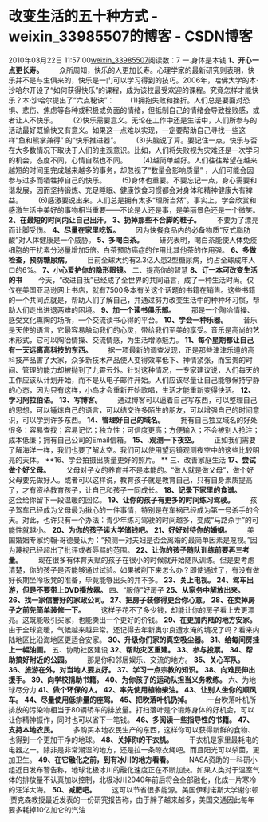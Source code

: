 # 改变生活的五十种方式 - weixin_33985507的博客 - CSDN博客
2010年03月22日 11:57:00[weixin_33985507](https://me.csdn.net/weixin_33985507)阅读数：7
一.身体是本钱
**1、开心一点更长寿。**
　　众所周知，快乐的人更加长寿。心理学家的最新研究则表明，快乐并不是与生俱来的，快乐是一门可以学习得到的技巧。2006年，哈佛大学的本·沙哈尔开设了“如何获得快乐”的课程，成为该校最受欢迎的课程。究竟怎样才能快乐？本·沙哈尔提出了“六点秘诀”：
　　(1)拥抱失败和挫折。人们总是要面对恐惧、悲伤、焦虑等各种或积极或负面的情绪，但抵制自己的情绪会导致挫败感，或者让人不快乐。
　　(2)快乐需要意义。无论在工作中还是生活中，人们所参与的活动最好既愉快又有意义。如果这一点难以实现，一定要帮助自己寻找一些这样“鱼和熊掌兼得” 的“快乐推进器”。
　　(3)头脑说了算。要记住一点，快乐与否在大多数情况下取决于人们的主观意识。比如，人们将失败视为灾难还是一次学习的机会，态度不同，心情自然也不同。
　　(4)越简单越好。人们往往希望在越来越短的时间里完成越来越多的事务，却忽视了“数量会影响质量” ，人们可能会因参与过多而牺牲掉自己的快乐。
　　(5)身体也重要。不要忘记一点，身心需要和谐发展，因而坚持锻炼、充足睡眠、健康饮食习惯都会对身体和精神健康大有裨益。
　　(6)感激要说出来。人们总是拥有太多“理所当然”。事实上，学会欣赏和感激生活中美好的事物相当重要——不论是人还是事，是美丽景色还是一个微笑。
**2、在最短的时间内让自己出汗。**
**3、扔掉那些不合脚的鞋子。**
　　不要为了漂亮而让脚受伤。
**4、尽量在家里吃饭。**
　　因为快餐食品内的必备物质“反式脂肪酸”对人体健康是一个威胁。
**5、多喝白茶。**
　　研究表明，喝白茶能使人体免疫细胞的干扰素分泌量增加5倍。白茶预防癌症的作用比其他茶的作用强。
**6、多做检查，预防糖尿病。**
　　目前全球大约有2.3亿人患2型糖尿病，约占全球成年人口的6%。
**7、小心爱护你的隐形眼镜。**
二、提高你的智慧
**8、订一本可改变生活的书**
　　今天，“改进自我”已经成了全世界的共同语言，成了一种生活时尚。仅仅在美国亚马逊网上书店，就有7500多本有关这个话题的书籍在销售。这些书籍的一个共同点就是，帮助人们了解自己，并通过努力改变生活中的种种坏习惯，帮助人们走出进退两难的困境。
**9、加一个读书俱乐部。**
　　那是一个陶冶情操、感受文化熏陶的场所，一个交流读书心得的平台。
**10、学会一种乐器。**
　　音乐是天使的语言，它最容易触动我们的心灵，带给我们至美的享受。音乐是高尚的艺术形式，它可以陶冶情操、交流情感，为生活增添魅力。
**11、每个星期都让自己有一天远离高科技的东西。**
　　据一项最新的调查发现，正是那些津津乐道的高科技产品害了大家，众多新技术产品使人变得效率低下、神情紧张，而宝贵的时间、管理的能力却被抛到了九霄云外。针对这种情况，一专家建议说，人们每天的工作应该从计划开始，而不是从电子邮件开始。人们应该尽量让自己能够保持宁静的心态，因为只有这样，小鸟才会重新开始歌唱，生活才能重新变得快活。
**12、学习阿拉伯语。**
**13、写博客。**
　　通过博客可以逼着自己写东西，可以整理自己的思想，可以锤炼自己的语言，可以结交许多陌生的朋友，可以增强自己的时间意识，可以学到许多东西。
**14、管理好自己的域名。**
　　拥有自己独立域名的好处很多：容易查找；容易记忆；独立性；可信度更高；方便输入；不会被别人抢注；成本低廉；拥有自己公司的Email信箱。
**15、.观测一下夜空。**
　　正如我们需要了解海洋一样，我们也要了解太空。我们可以使用望远镜观测夜空中的这些比较明亮的天体。
**16、学会拍摄出质量更好的照片。 **
三、改善家庭生活
**17、尝试做个好父母。**
　　父母对子女的养育并不是本能的。“做人就是做父母”，做个好父母要先做好人。或者可以这样说，教育孩子就是教育自己，只有自身素质提高了，才有资格教育孩子，让自己和孩子一同成长。
**18、记录下家里的食谱。**
　　这会给你留下一段温暖的回忆。
**19、让你的孩子有更多的时间练习驾驶。**
　　孩子驾车已经成为父母最为揪心的一件事情，特别是在车祸已经成为第一号杀手的今天。对此，也许只有一个办法：青少年练习驾驶的时间越多，变成“马路杀手”的可能性就越小。
**20、为你的孩子读大学储钱吧。**
**21、好好对待你的婚姻。**
　　美国婚姻专家约翰·哥德曼认为：“预测一对夫妇是否会离婚的最简单因素是蔑视。”因为蔑视已经超出了批评或者辱骂的范围。
**22、让你的孩子随队训练前要再三考量。**
　　现在很多有体育天赋的孩子在很小的时候就开始随队训练。但是要考虑清楚，你的孩子是否能够通过试验。如果被削下来怎么办？即使通过了，有没有做好长期坐冷板凳的准备，毕竟能够出头的并不多。
**23、关上电视。**
**24、驾车出游，但是不要带上DVD播放器。**
四、“服侍”好房子
**25、从家务中解放出来。**
**26、找一家信誉好的家政公司。**
**27、把房子装修得更合你心意。**
**28、在卖掉房子之前先简单装修一下。**
　　这样子花不了多少钱，却能让你的房子看上去更漂亮。这既能吸引买家，也能卖出一个更好的价钱。
**29、在更加内陆的地方安家。**
　　由于全球变暖，气候越来越异常。还记得去年新奥尔良遭水淹的境况了吗？看来内陆地区比沿海地区更适合安家。
**30、升级你们家的真空吸尘器。**
**31、给每间房挂上一幅油画。**
五、协助社区建设
**32、帮助灾区重建。**
**33、参与投票。**
**34、帮助搞好附近的公园。**
　　那是你和邻居娱乐、交流的地方。
**35、关心军队。**
**36、旅游在外，对当地人要友好。**
**37、学习一点宗教的知识。**
**38、向难民伸出援手。**
**39、向学校捐助书籍。**
**40、为你孩子的运动队担当义务教练。**
六、为地球尽分力
**41、做个环保的人。**
**42、率先使用植物柴油。**
**43、让别人坐你的顺风车。**
**44、尽量使用低排量的座驾。**
**45、把吹落叶机扔掉。**
　　一台吹落叶机所排放的污染物相当于80辆轿车的排放量。打扫落叶是个锻炼身体的好机会，可以让你精神振作，同时也可以省下一笔钱。
**46、多阅读一些指导性的书籍。**
**47、支持本地农民。**
　　多购买本地农民生产的东西，这样你可以获得新鲜的食物、也得到一个更加干净的地球。
**48、关掉你的干衣机。**
　　干衣机是家里最耗电的电器之一。除非是非常潮湿的地方，还是拉一条晾衣绳吧。而且阳光可以杀菌，更加卫生。
**49、在它融化之前，到有冰川的地方看看。**
　　NASA资助的一科研小组近日发布警告称，地球北极冰川的融化速度正在不断加快。如果人类对于温室气体的排放量不认真加以控制，北极冰川2040年前后将会全部融化，化成一片寒冷的汪洋大海。
**50、减肥吧。**
　　这可以节省很多能源。美国伊利诺斯大学谢尔顿·贾克森教授最近发表的一份研究报告称，由于胖子越来越多，美国交通因此每年要多耗掉10亿加仑的汽油
